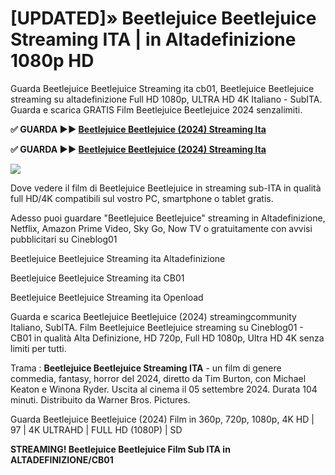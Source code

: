 # [UPDATED]» Beetlejuice Beetlejuice Streaming ITA | in Altadefinizione 1080p HD
Guarda Beetlejuice Beetlejuice Streaming ita cb01, Beetlejuice Beetlejuice streaming su altadefinizione Full HD 1080p, ULTRA HD 4K Italiano - SubITA. Guarda e scarica GRATIS Film Beetlejuice Beetlejuice 2024 senzalimiti.

**✅ GUARDA ►► [Beetlejuice Beetlejuice (2024) Streaming Ita](https://moviecorn-tv.com/it/movie/917496/beetlejuice-beetlejuice.html)**

**✅ GUARDA ►► [Beetlejuice Beetlejuice (2024) Streaming Ita](https://moviecorn-tv.com/it/movie/917496/beetlejuice-beetlejuice.html)**

<img src="https://image.tmdb.org/t/p/w300/kBDVWJypscEwYTXoBiNr4Rixadj.jpg">

Dove vedere il film di Beetlejuice Beetlejuice in streaming sub-ITA in qualità full HD/4K compatibili sul vostro PC, smartphone o tablet gratis.

Adesso puoi guardare "Beetlejuice Beetlejuice" streaming in Altadefinizione, Netflix, Amazon Prime Video, Sky Go, Now TV o gratuitamente con avvisi pubblicitari su Cineblog01

Beetlejuice Beetlejuice Streaming ita Altadefinizione

Beetlejuice Beetlejuice Streaming ita CB01

Beetlejuice Beetlejuice Streaming ita Openload

Guarda e scarica Beetlejuice Beetlejuice (2024) streamingcommunity Italiano, SubITA. Film Beetlejuice Beetlejuice streaming su Cineblog01 - CB01 in qualità Alta Definizione, HD 720p, Full HD 1080p, Ultra HD 4K senza limiti per tutti.

Trama : **Beetlejuice Beetlejuice Streaming ITA** - un film di genere commedia, fantasy, horror del 2024, diretto da Tim Burton, con Michael Keaton e Winona Ryder. Uscita al cinema il 05 settembre 2024. Durata 104 minuti. Distribuito da Warner Bros. Pictures.

Guarda Beetlejuice Beetlejuice (2024) Film in 360p, 720p, 1080p, 4K HD | 97 | 4K ULTRAHD | FULL HD (1080P) | SD

**STREAMING! Beetlejuice Beetlejuice Film Sub ITA in ALTADEFINIZIONE/CB01**
